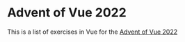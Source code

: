 # Advent of Vue 2022

This is a list of exercises in Vue for the [Advent of Vue 2022](https://adventofvue.com/)

